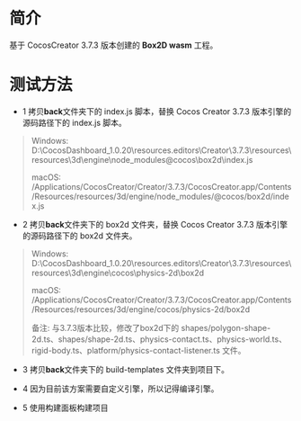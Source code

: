# 简介
基于 CocosCreator 3.7.3 版本创建的 **Box2D wasm** 工程。
# 测试方法

 - 1 拷贝**back**文件夹下的 index.js 脚本，替换 Cocos Creator 3.7.3 版本引擎的源码路径下的 index.js 脚本。
 > Windows: D:\CocosDashboard_1.0.20\resources\.editors\Creator\3.7.3\resources\resources\3d\engine\node_modules\@cocos\box2d\index.js
 >
 > macOS: /Applications/CocosCreator/Creator/3.7.3/CocosCreator.app/Contents/Resources/resources/3d/engine/node_modules/@cocos/box2d/index.js

 - 2 拷贝**back**文件夹下的 box2d 文件夹，替换 Cocos Creator 3.7.3 版本引擎的源码路径下的 box2d 文件夹。
 > Windows: D:\CocosDashboard_1.0.20\resources\.editors\Creator\3.7.3\resources\resources\3d\engine\cocos\physics-2d\box2d
 >
 > macOS: /Applications/CocosCreator/Creator/3.7.3/CocosCreator.app/Contents/Resources/resources/3d/engine/cocos/physics-2d/box2d
 >
 > 备注: 与3.7.3版本比较，修改了box2d下的 shapes/polygon-shape-2d.ts、shapes/shape-2d.ts、physics-contact.ts、physics-world.ts、rigid-body.ts、platform/physics-contact-listener.ts 文件。

 - 3 拷贝**back**文件夹下的 build-templates 文件夹到项目下。

 - 4 因为目前该方案需要自定义引擎，所以记得编译引擎。

 - 5 使用构建面板构建项目